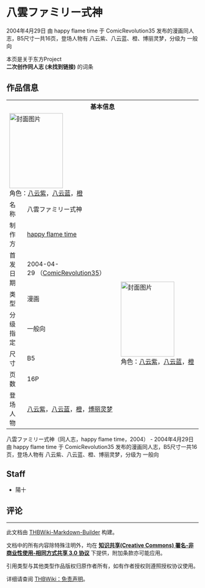 # 八雲ファミリー式神

<!-- source html: G:\repos\THBWiki-Markdown-Builder\THBWikiMarkdown\Temp\main\f\f0\ns0%3A%E5%85%AB%E9%9B%B2%E3%83%95%E3%82%A1%E3%83%9F%E3%83%AA%E3%83%BC%E5%BC%8F%E7%A5%9E.html -->

2004年4月29日 由 happy flame time 于 ComicRevolution35 发布的漫画同人志，B5尺寸一共16页，登场人物有 八云紫、八云蓝、橙、博丽灵梦，分级为 一般向

本页是关于东方Project  
 **二次创作同人志 (未找到链接)** 的词条

## 作品信息

<table><tbody><tr><th colspan="3">基本信息</th></tr><tr><td class="cover-artwork-mobile" colspan="2"><a href="./文件-八雲ファミリー式神封面.jpg.md" class="image" title="封面图片"><img alt="封面图片" src="https://upload.thwiki.cc/thumb/7/75/%E5%85%AB%E9%9B%B2%E3%83%95%E3%82%A1%E3%83%9F%E3%83%AA%E3%83%BC%E5%BC%8F%E7%A5%9E%E5%B0%81%E9%9D%A2.jpg/140px-%E5%85%AB%E9%9B%B2%E3%83%95%E3%82%A1%E3%83%9F%E3%83%AA%E3%83%BC%E5%BC%8F%E7%A5%9E%E5%B0%81%E9%9D%A2.jpg" decoding="async" loading="lazy" width="140" height="196" srcset="https://upload.thwiki.cc/thumb/7/75/%E5%85%AB%E9%9B%B2%E3%83%95%E3%82%A1%E3%83%9F%E3%83%AA%E3%83%BC%E5%BC%8F%E7%A5%9E%E5%B0%81%E9%9D%A2.jpg/210px-%E5%85%AB%E9%9B%B2%E3%83%95%E3%82%A1%E3%83%9F%E3%83%AA%E3%83%BC%E5%BC%8F%E7%A5%9E%E5%B0%81%E9%9D%A2.jpg 1.5x, https://upload.thwiki.cc/thumb/7/75/%E5%85%AB%E9%9B%B2%E3%83%95%E3%82%A1%E3%83%9F%E3%83%AA%E3%83%BC%E5%BC%8F%E7%A5%9E%E5%B0%81%E9%9D%A2.jpg/280px-%E5%85%AB%E9%9B%B2%E3%83%95%E3%82%A1%E3%83%9F%E3%83%AA%E3%83%BC%E5%BC%8F%E7%A5%9E%E5%B0%81%E9%9D%A2.jpg 2x" data-file-width="1078" data-file-height="1510"></a><div class="cover-char">角色：<a href="./八云紫.md" title="八云紫">八云紫</a>，<a href="./八云蓝.md" title="八云蓝">八云蓝</a>，<a href="./橙.md" title="橙">橙</a></div></td>
</tr><tr><td class="label">名称</td><td colspan="2"> 八雲ファミリー式神 </td></tr><tr><td class="label">制作方</td><td><a href="./happy_flame_time.md" title="happy flame time">happy flame time</a></td><td class="cover-artwork" rowspan="7" style="min-width:196px;"><a href="./文件-八雲ファミリー式神封面.jpg.md" class="image" title="封面图片"><img alt="封面图片" src="https://upload.thwiki.cc/thumb/7/75/%E5%85%AB%E9%9B%B2%E3%83%95%E3%82%A1%E3%83%9F%E3%83%AA%E3%83%BC%E5%BC%8F%E7%A5%9E%E5%B0%81%E9%9D%A2.jpg/140px-%E5%85%AB%E9%9B%B2%E3%83%95%E3%82%A1%E3%83%9F%E3%83%AA%E3%83%BC%E5%BC%8F%E7%A5%9E%E5%B0%81%E9%9D%A2.jpg" decoding="async" loading="lazy" width="140" height="196" srcset="https://upload.thwiki.cc/thumb/7/75/%E5%85%AB%E9%9B%B2%E3%83%95%E3%82%A1%E3%83%9F%E3%83%AA%E3%83%BC%E5%BC%8F%E7%A5%9E%E5%B0%81%E9%9D%A2.jpg/210px-%E5%85%AB%E9%9B%B2%E3%83%95%E3%82%A1%E3%83%9F%E3%83%AA%E3%83%BC%E5%BC%8F%E7%A5%9E%E5%B0%81%E9%9D%A2.jpg 1.5x, https://upload.thwiki.cc/thumb/7/75/%E5%85%AB%E9%9B%B2%E3%83%95%E3%82%A1%E3%83%9F%E3%83%AA%E3%83%BC%E5%BC%8F%E7%A5%9E%E5%B0%81%E9%9D%A2.jpg/280px-%E5%85%AB%E9%9B%B2%E3%83%95%E3%82%A1%E3%83%9F%E3%83%AA%E3%83%BC%E5%BC%8F%E7%A5%9E%E5%B0%81%E9%9D%A2.jpg 2x" data-file-width="1078" data-file-height="1510"></a><div class="cover-char">角色：<a href="./八云紫.md" title="八云紫">八云紫</a>，<a href="./八云蓝.md" title="八云蓝">八云蓝</a>，<a href="./橙.md" title="橙">橙</a></div></td>
</tr><tr><td class="label">首发日期</td><td>2004-04-29&#160;（<a href="/展会作品列表?e=ComicRevolution%2335">ComicRevolution35</a>）</td></tr><tr><td class="label">类型</td><td>漫画</td></tr><tr><td class="label">分级指定</td><td>一般向</td></tr><tr><td class="label">尺寸</td><td>B5</td></tr><tr><td class="label">页数</td><td>16P</td></tr><tr><td class="label">登场人物</td><td><a href="./八云紫.md" title="八云紫">八云紫</a>，<a href="./八云蓝.md" title="八云蓝">八云蓝</a>，<a href="./橙.md" title="橙">橙</a>，<a href="./博丽灵梦.md" title="博丽灵梦">博丽灵梦</a></td></tr></tbody></table>

八雲ファミリー式神（同人志，happy flame time，2004） - 2004年4月29日 由 happy flame time 于 ComicRevolution35 发布的漫画同人志，B5尺寸一共16页，登场人物有 八云紫、八云蓝、橙、博丽灵梦，分级为 一般向

## Staff
- 陽十


## 评论




---

此文档由 [THBWiki-Markdown-Builder](https://github.com/Delsin-Yu/THBWiki-Markdown-Builder) 构建。

文档中的所有内容除特殊注明外，均在 [**知识共享(Creative Commons) 署名-非商业性使用-相同方式共享 3.0 协议**](https://creativecommons.org/licenses/by-sa/3.0/deed.zh-hans) 下提供，附加条款亦可能应用。

引用类型与其他类型作品版权归原作者所有，如有作者授权则遵照授权协议使用。

详细请查阅 [THBWiki：免责声明](https://thbwiki.cc/THBWiki:%E5%85%8D%E8%B4%A3%E5%A3%B0%E6%98%8E)。

